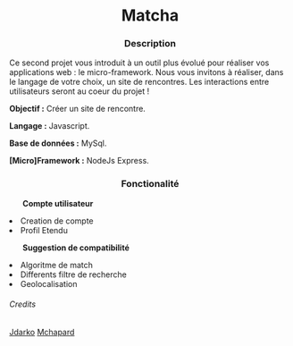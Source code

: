 <h1 align="center">
Matcha 
</h1>

<h3 align="center"><b>Description</b></h3>
<p>Ce second projet vous introduit à un outil plus évolué pour réaliser vos applications web : le micro-framework. Nous vous invitons à réaliser, dans le langage de votre choix, un site de rencontres. Les interactions entre utilisateurs seront au coeur du projet !</p>

<p><b>Objectif :</b> Créer un site de rencontre.</p>
<p><b>Langage :</b> Javascript.</p>
<p><b>Base de données :</b> MySql.</p>
<p><b>[Micro]Framework :</b> NodeJs Express.</p>
<!--<p><b>Template :</b> </p> -->
<!--<p><b>Libraries principales:</b> Socket.io, jquery, bootstrap.</p>-->

<h3 align="center"><b>Fonctionalité</b></h3>
<ul><b>Compte utilisateur</b></ul>
<li> Creation de compte </li>
<li> Profil Etendu </li>
<ul><b>Suggestion de compatibilité</b></ul>
<li> Algoritme de match </li>
<li> Differents filtre de recherche</li>
<li> Geolocalisation </li>

###### Credits
<a href=https://github.com/serronia>Jdarko</a>
<a href=https://github.com/Otterqueen>Mchapard</a></p>

